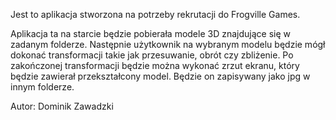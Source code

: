 Jest to aplikacja stworzona na potrzeby rekrutacji do Frogville Games.

Aplikacja ta na starcie będzie pobierała modele 3D znajdujące się w zadanym folderze. Następnie użytkownik  na wybranym modelu będzie mógł dokonać transformacji takie jak przesuwanie, obrót czy zbliżenie. Po zakończonej transformacji będzie można wykonać zrzut ekranu, który będzie zawierał przekształcony model. Będzie on zapisywany jako jpg w innym folderze.

Autor: Dominik Zawadzki
